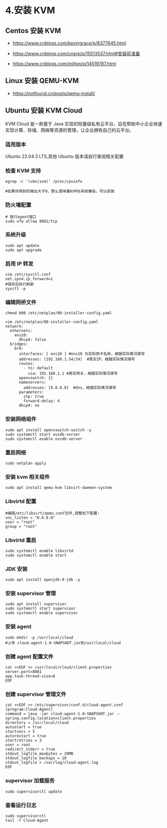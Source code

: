 # 4.安装 KVM

## Centos 安装 KVM

- https://www.cnblogs.com/kevingrace/p/8377645.html

- https://www.cnblogs.com/cnsre/p/15513537.html#安装前准备

- https://www.cnblogs.com/milton/p/14519787.html

## Linux 安装 QEMU-KVM

- https://notfound.cn/posts/qemu-install/

## Ubuntu 安装 KVM Cloud

KVM Cloud 是一款基于 Java 实现的轻量级私有云平台，旨在帮助中小企业快速实现计算、存储、网络等资源的管理，让企业拥有自己的云平台。

### 适用版本

Ubuntu 22.04.3 LTS,其他 Ubuntu 版本请自行查阅相关配置

### 检查 KVM 支持

```shell
egrep -c '(vmx|svm)' /proc/cpuinfo

#如果你得到的输出大于0，那么意味着KVM与系统兼容，可以安装
```

### 防火墙配置

```shell
# 放行agent端口
sudo ufw allow 8081/tcp
```

### 系统升级

```shell
sudo apt update
sudo apt upgrade
```

### 启用 IP 转发

```shell
vim /etc/sysctl.conf
net.ipv4.ip_forward=1
#保存后执行刷新
sysctl -p
```

### 编辑网桥文件

```shell
chmod 600 /etc/netplan/00-installer-config.yaml

vim /etc/netplan/00-installer-config.yaml
network:
  ethernets:
    ens10:
      dhcp4: false
  bridges:
    br0:
      interfaces: [ ens10 ] #ens10 为实际网卡名称，根据实际情况填写
      addresses: [192.168.1.54/24]  #真实IP，根据实际情况填写
      routes:
        - to: default
          via: 192.168.1.1 #真实网关，根据实际情况填写
      openvswitch: {}
      nameservers:
        addresses: [8.8.8.8]  #dns，根据实际情况填写
      parameters:
        stp: true
        forward-delay: 4
      dhcp4: no
```

### 安装网络组件

```shell
sudo apt install openvswitch-switch -y
sudo systemctl start ovsdb-server
sudo systemctl enable ovsdb-server
```

### 重启网络

```shell
sudo netplan apply
```

### 安装 kvm 相关组件

```shell
sudo apt install qemu-kvm libvirt-daemon-system
```

### Libvirtd 配置

```shell
#编辑/etc/libvirt/qemu.conf文件,调整如下配置:
vnc_listen = "0.0.0.0"
user = "root"
group = "root"
```

### Libvirtd 重启

```shell
sudo systemctl enable libvirtd
sudo systemctl enable start
```

### JDK 安装

```shell
sudo apt install openjdk-8-jdk -y
```

### 安装 supervisor 管理

```shell
sudo apt install supervisor
sudo systemctl start supervisor
sudo systemctl enable supervisor
```

### 安装 agent

```shell
sudo mkdir -p /usr/local/cloud
#上传 cloud-agent-1.0-SNAPSHOT.jar到/usr/local/cloud
```

### 创建 agent 配置文件

```shell
cat <<EOF >> /usr/local/cloud/client.properties
server.port=8081
app.task-thread-size=8
EOF
```

### 创建 supervisor 管理文件

```shell
cat <<EOF >> /etc/supervisor/conf.d/cloud-agent.conf
[program:Cloud-Agent]
command = java -jar cloud-agent-1.0-SNAPSHOT.jar --spring.config.location=client.properties
directory = /usr/local/cloud
autostart = true
startsecs = 5
autorestart = true
startretries = 3
user = root
redirect_stderr = true
stdout_logfile_maxbytes = 20MB
stdout_logfile_backups = 10
stdout_logfile = /var/log/cloud-agent.log
EOF
```

### supervisor 加载服务

```shell
sudo supervisorctl update
```

### 查看运行日志

```shell
sudo supervisorctl
tail -f Cloud-Agent
```
